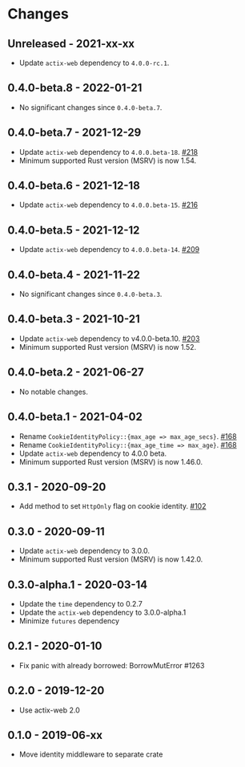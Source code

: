 # Changes

## Unreleased - 2021-xx-xx
- Update `actix-web` dependency to `4.0.0-rc.1`.


## 0.4.0-beta.8 - 2022-01-21
- No significant changes since `0.4.0-beta.7`.


## 0.4.0-beta.7 - 2021-12-29
- Update `actix-web` dependency to `4.0.0.beta-18`. [#218]
- Minimum supported Rust version (MSRV) is now 1.54.

[#218]: https://github.com/actix/actix-extras/pull/218


## 0.4.0-beta.6 - 2021-12-18
- Update `actix-web` dependency to `4.0.0.beta-15`. [#216]

[#216]: https://github.com/actix/actix-extras/pull/216


## 0.4.0-beta.5 - 2021-12-12
- Update `actix-web` dependency to `4.0.0.beta-14`. [#209]

[#209]: https://github.com/actix/actix-extras/pull/209


## 0.4.0-beta.4 - 2021-11-22
- No significant changes since `0.4.0-beta.3`.


## 0.4.0-beta.3 - 2021-10-21
- Update `actix-web` dependency to v4.0.0-beta.10. [#203]
- Minimum supported Rust version (MSRV) is now 1.52.

[#203]: https://github.com/actix/actix-extras/pull/203


## 0.4.0-beta.2 - 2021-06-27
- No notable changes.


## 0.4.0-beta.1 - 2021-04-02
- Rename `CookieIdentityPolicy::{max_age => max_age_secs}`. [#168]
- Rename `CookieIdentityPolicy::{max_age_time => max_age}`. [#168]
- Update `actix-web` dependency to 4.0.0 beta.
- Minimum supported Rust version (MSRV) is now 1.46.0.

[#168]: https://github.com/actix/actix-extras/pull/168


## 0.3.1 - 2020-09-20
- Add method to set `HttpOnly` flag on cookie identity. [#102]

[#102]: https://github.com/actix/actix-extras/pull/102


## 0.3.0 - 2020-09-11
- Update `actix-web` dependency to 3.0.0.
- Minimum supported Rust version (MSRV) is now 1.42.0.


## 0.3.0-alpha.1 - 2020-03-14
- Update the `time` dependency to 0.2.7
- Update the `actix-web` dependency to 3.0.0-alpha.1
- Minimize `futures` dependency


## 0.2.1 - 2020-01-10
- Fix panic with already borrowed: BorrowMutError #1263


## 0.2.0 - 2019-12-20
- Use actix-web 2.0


## 0.1.0 - 2019-06-xx
- Move identity middleware to separate crate
